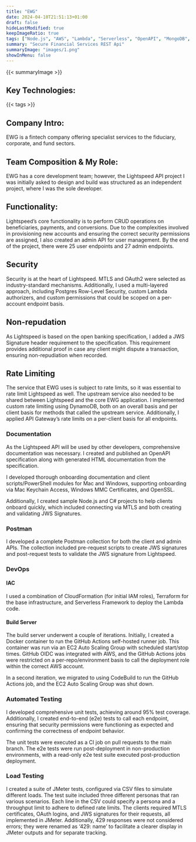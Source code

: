 ```yaml
---
title: "EWG"
date: 2024-04-10T21:51:13+01:00
draft: false
hideLastModified: true
keepImageRatio: true
tags: ["Node.js", "AWS", "Lambda", "Serverless", "OpenAPI", "MongoDB", "Terraform", "Docker", "Postgres"]
summary: "Secure Financial Services REST Api"
summaryImage: "images/1.png" 
showInMenu: false
---
```


{{< summaryImage >}}

## Key Technologies:
{{< tags >}}

## Company Intro:

EWG is a fintech company offering specialist services to the fiduciary, corporate, and fund sectors.

## Team Composition & My Role:

EWG has a core development team; however, the Lightspeed API project I was initially asked to design and build was structured as an independent project, where I was the sole developer.

## Functionality:

Lightspeed’s core functionality is to perform CRUD operations on beneficiaries, payments, and conversions. Due to the complexities involved in provisioning new accounts and ensuring the correct security permissions are assigned, I also created an admin API for user management. By the end of the project, there were 25 user endpoints and 27 admin endpoints.

## Security

Security is at the heart of Lightspeed. MTLS and OAuth2 were selected as industry-standard mechanisms. Additionally, I used a multi-layered approach, including Postgres Row-Level Security, custom Lambda authorizers, and custom permissions that could be scoped on a per-account endpoint basis.

## Non-repudation

As Lightspeed is based on the open banking specification, I added a JWS Signature header requirement to the specification. This requirement provides additional proof in case any client might dispute a transaction, ensuring non-repudiation when recorded.

## Rate Limiting

The service that EWG uses is subject to rate limits, so it was essential to rate limit Lightspeed as well. The upstream service also needed to be shared between Lightspeed and the core EWG application. I implemented custom rate limiting using DynamoDB, both on an overall basis and per client basis for methods that called the upstream service. Additionally, I applied API Gateway’s rate limits on a per-client basis for all endpoints.

### Documentation

As the Lightspeed API will be used by other developers, comprehensive documentation was necessary. I created and published an OpenAPI specification along with generated HTML documentation from the specification.

I developed thorough onboarding documentation and client scripts/PowerShell modules for Mac and Windows, supporting onboarding via Mac Keychain Access, Windows MMC Certificates, and OpenSSL.

Additionally, I created sample Node.js and C# projects to help clients onboard quickly, which included connecting via MTLS and both creating and validating JWS Signatures.

### Postman

I developed a complete Postman collection for both the client and admin APIs. The collection included pre-request scripts to create JWS signatures and post-request tests to validate the JWS signature from Lightspeed.


### DevOps
#### IAC

I used a combination of CloudFormation (for initial IAM roles), Terraform for the base infrastructure, and Serverless Framework to deploy the Lambda code.

#### Build Server

The build server underwent a couple of iterations. Initially, I created a Docker container to run the GitHub Actions self-hosted runner job. This container was run via an EC2 Auto Scaling Group with scheduled start/stop times. GitHub OIDC was integrated with AWS, and the GitHub Actions jobs were restricted on a per-repo/environment basis to call the deployment role within the correct AWS account.

In a second iteration, we migrated to using CodeBuild to run the GitHub Actions job, and the EC2 Auto Scaling Group was shut down.

### Automated Testing

I developed comprehensive unit tests, achieving around 95% test coverage. Additionally, I created end-to-end (e2e) tests to call each endpoint, ensuring that security permissions were functioning as expected and confirming the correctness of endpoint behavior.

The unit tests were executed as a CI job on pull requests to the main branch. The e2e tests were run post-deployment in non-production environments, with a read-only e2e test suite executed post-production deployment.

### Load Testing

I created a suite of JMeter tests, configured via CSV files to simulate different loads. The test suite included three different personas that ran various scenarios. Each line in the CSV could specify a persona and a throughput limit to adhere to defined rate limits. The clients required MTLS certificates, OAuth logins, and JWS signatures for their requests, all implemented in JMeter. Additionally, 429 responses were not considered errors; they were renamed as ‘429: name’ to facilitate a clearer display in JMeter outputs and for separate tracking.


